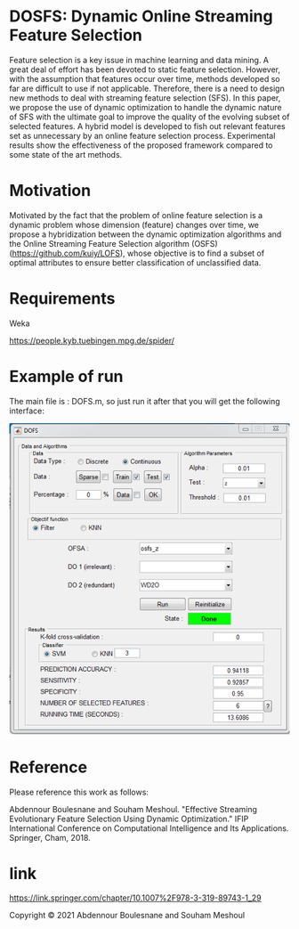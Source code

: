 # DOSFS: Dynamic Online Streaming Feature Selection

Feature selection is a key issue in machine learning and data mining. A great deal of effort has been devoted to static feature selection. However, with the assumption that features occur over time, methods developed so far are difficult to use if not applicable. Therefore, there is a need to design new methods to deal with streaming feature selection (SFS). In this paper, we propose the use of dynamic optimization to handle the dynamic nature of SFS with the ultimate goal to improve the quality of the evolving subset of selected features. A hybrid model is developed to fish out relevant features set as unnecessary by an online feature selection process. Experimental results show the effectiveness of the proposed framework compared to some state of the art methods.

# Motivation
Motivated by the fact that the problem of online feature selection is a dynamic problem whose dimension (feature) changes over time, we propose a hybridization between the dynamic optimization algorithms and the Online Streaming Feature Selection algorithm (OSFS) (https://github.com/kuiy/LOFS), whose objective is to find a subset of optimal attributes to ensure better classification of unclassified data. 

# Requirements
Weka

https://people.kyb.tuebingen.mpg.de/spider/

# Example of run

The main file is : DOFS.m, so just run it after that you will get the following interface:

<img src="/screenshot/capturedosfs.PNG">



# Reference
Please reference this work as follows: 

Abdennour Boulesnane and Souham Meshoul. "Effective Streaming Evolutionary Feature Selection Using Dynamic Optimization." IFIP International Conference on Computational Intelligence and Its Applications. Springer, Cham, 2018.
# link
https://link.springer.com/chapter/10.1007%2F978-3-319-89743-1_29

Copyright © 2021 Abdennour Boulesnane and Souham Meshoul
